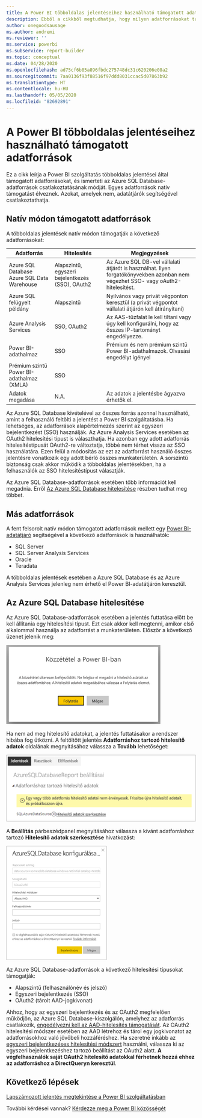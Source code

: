 ```yaml
---
title: A Power BI többoldalas jelentéseihez használható támogatott adatforrások
description: Ebből a cikkből megtudhatja, hogy milyen adatforrásokat támogatnak a Power BI szolgáltatás többoldalas jelentései, és megismerheti az Azure SQL Database-adatforrások csatlakoztatásának módját.
author: onegoodsausage
ms.author: andremi
ms.reviewer: ''
ms.service: powerbi
ms.subservice: report-builder
ms.topic: conceptual
ms.date: 04/28/2020
ms.openlocfilehash: ad75cf6b85a896fbdc275748dc31c620206e08a2
ms.sourcegitcommit: 7aa0136f93f88516f97ddd8031ccac5d07863b92
ms.translationtype: HT
ms.contentlocale: hu-HU
ms.lasthandoff: 05/05/2020
ms.locfileid: "82692891"
---
```

# <a name="supported-data-sources-for-power-bi-paginated-reports"></a>A Power BI többoldalas jelentéseihez használható támogatott adatforrások

Ez a cikk leírja a Power BI szolgáltatás többoldalas jelentései által támogatott adatforrásokat, és ismerteti az Azure SQL Database-adatforrások csatlakoztatásának módját. Egyes adatforrások natív támogatást élveznek. Azokat, amelyek nem, adatátjárók segítségével csatlakoztathatja.

## <a name="natively-supported-data-sources"></a>Natív módon támogatott adatforrások

A többoldalas jelentések natív módon támogatják a következő adatforrásokat:

| Adatforrás | Hitelesítés | Megjegyzések |
| --- | --- | --- |
| Azure SQL Database <br>Azure SQL Data Warehouse | Alapszintű, egyszeri bejelentkezés (SSO), OAuth2 | Az Azure SQL DB-vel vállalati átjárót is használhat. Ilyen forgatókönyvekben azonban nem végezhet SSO- vagy oAuth2-hitelesítést.   |
| Azure SQL felügyelt példány | Alapszintű | Nyilvános vagy privát végponton keresztül (a privát végpontot vállalati átjárón kell átirányítani)  |
| Azure Analysis Services | SSO, OAuth2 | Az AAS-tűzfalat le kell tiltani vagy úgy kell konfigurálni, hogy az összes IP-tartományt engedélyezze.|
| Power BI-adathalmaz | SSO | Prémium és nem prémium szintű Power BI-adathalmazok. Olvasási engedélyt igényel |
| Prémium szintű Power BI-adathalmaz (XMLA) | SSO |   |
| Adatok megadása | N.A. | Az adatok a jelentésbe ágyazva érhetők el. |

Az Azure SQL Database kivételével az összes forrás azonnal használható, amint a felhasználó feltölti a jelentést a Power BI szolgáltatásba. Ha lehetséges, az adatforrások alapértelmezés szerint az egyszeri bejelentkezést (SSO) használják. Az Azure Analysis Services esetében az OAuth2 hitelesítési típust is választhatja. Ha azonban egy adott adatforrás hitelesítéstípusát OAuth2-re változtatja, többé nem térhet vissza az SSO használatára.  Ezen felül a módosítás az ezt az adatforrást használó összes jelentésre vonatkozik egy adott bérlő összes munkaterületén.  A sorszintű biztonság csak akkor működik a többoldalas jelentésekben, ha a felhasználók az SSO hitelesítéstípust választják.

Az Azure SQL Database-adatforrások esetében több információt kell megadnia. Erről [Az Azure SQL Database hitelesítése](#azure-sql-database-authentication) részben tudhat meg többet.

## <a name="other-data-sources"></a>Más adatforrások

A fent felsorolt natív módon támogatott adatforrások mellett egy [Power BI-adatátjáró](../service-gateway-onprem.md) segítségével a következő adatforrások is használhatók:

- SQL Server
- SQL Server Analysis Services
- Oracle
- Teradata

A többoldalas jelentések esetében a Azure SQL Database és az Azure Analysis Services jelenleg nem érhető el Power BI-adatátjárón keresztül.

## <a name="azure-sql-database-authentication"></a>Az Azure SQL Database hitelesítése

Az Azure SQL Database-adatforrások esetében a jelentés futtatása előtt be kell állítania egy hitelesítési típust. Ezt csak akkor kell megtenni, amikor első alkalommal használja az adatforrást a munkaterületen. Először a következő üzenet jelenik meg:

![Közzététel a Power BI-ban](media/paginated-reports-data-sources/power-bi-paginated-publishing.png)

Ha nem ad meg hitelesítő adatokat, a jelentés futtatásakor a rendszer hibába fog ütközni. A feltöltött jelentés **Adatforráshoz tartozó hitelesítő adatok** oldalának megnyitásához válassza a **Tovább** lehetőséget:

![Az Azure SQL Database beállításai](media/paginated-reports-data-sources/power-bi-paginated-settings-azure-sql.png)

A **Beállítás** párbeszédpanel megnyitásához válassza a kívánt adatforráshoz tartozó **Hitelesítő adatok szerkesztése** hivatkozást:

![Az Azure SQL Database konfigurálása](media/paginated-reports-data-sources/power-bi-paginated-configure-azure-sql.png)

Az Azure SQL Database-adatforrások a következő hitelesítési típusokat támogatják:

- Alapszintű (felhasználónév és jelszó)
- Egyszeri bejelentkezés (SSO)
- OAuth2 (tárolt AAD-jogkivonat)

Ahhoz, hogy az egyszeri bejelentkezés és az OAuth2 megfelelően működjön, az Azure SQL Database-kiszolgálón, amelyhez az adatforrás csatlakozik, [engedélyezni kell az AAD-hitelesítés támogatását](https://docs.microsoft.com/azure/sql-database/sql-database-aad-authentication-configure). Az OAuth2 hitelesítési módszer esetében az AAD létrehoz és tárol egy jogkivonatot az adatforrásokhoz való jövőbeli hozzáféréshez. Ha szeretné inkább az [egyszeri bejelentkezéses hitelesítési módszert](https://docs.microsoft.com/power-bi/service-azure-sql-database-with-direct-connect#single-sign-on) használni, válassza ki az egyszeri bejelentkezéshez tartozó beállítást az OAuth2 alatt. **A végfelhasználók saját OAuth2 hitelesítő adatokkal férhetnek hozzá ehhez az adatforráshoz a DirectQueryn keresztül**.
  
## <a name="next-steps"></a>Következő lépések

[Lapszámozott jelentés megtekintése a Power BI szolgáltatásban](../consumer/paginated-reports-view-power-bi-service.md)

További kérdései vannak? [Kérdezze meg a Power BI közösségét](https://community.powerbi.com/)
